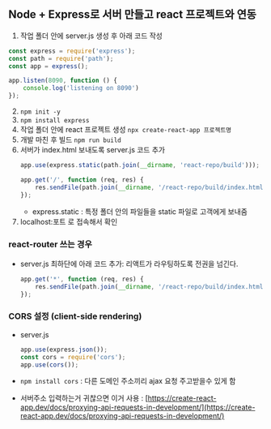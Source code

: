 ## Node + Express로 서버 만들고 react 프로젝트와 연동
1. 작업 폴더 안에 server.js 생성 후 아래 코드 작성
```js
const express = require('express');
const path = require('path');
const app = express();

app.listen(8090, function () {
    console.log('listening on 8090')
});
```
2. `npm init -y`
3. `npm install express`
4. 작업 폴더 안에 react 프로젝트 생성 `npx create-react-app 프로젝트명`
5. 개발 마친 후 빌드 `npm run build`
6. 서버가 index.html 보내도록 server.js 코드 추가
    ```js
    app.use(express.static(path.join(__dirname, 'react-repo/build')));
    
    app.get('/', function (req, res) {
        res.sendFile(path.join(__dirname, '/react-repo/build/index.html'));
    });
    ```
   - express.static : 특정 폴더 안의 파일들을 static 파일로 고객에게 보내줌
7. localhost:포트 로 접속해서 확인

### react-router 쓰는 경우
- server.js 최하단에 아래 코드 추가: 리액트가 라우팅하도록 전권을 넘긴다.
   ```js
   app.get('*', function (req, res) {
       res.sendFile(path.join(__dirname, '/react-repo/build/index.html'));
   });
   ```
### CORS 설정 (client-side rendering)
- server.js
    ```js
    app.use(express.json());
    const cors = require('cors');
    app.use(cors());
    ```
- `npm install cors` : 다른 도메인 주소끼리 ajax 요청 주고받을수 있게 함

- 서버주소 입력하는거 귀찮으면 이거 사용 : [https://create-react-app.dev/docs/proxying-api-requests-in-development/](https://create-react-app.dev/docs/proxying-api-requests-in-development/)
